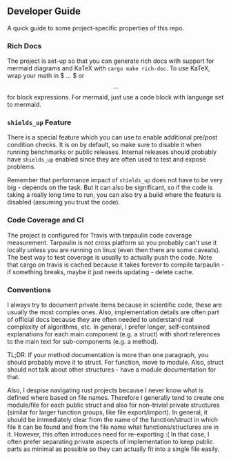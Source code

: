 ## Developer Guide

A quick guide to some project-specific properties of this repo.

### Rich Docs

The project is set-up so that you can generate rich docs with support for 
mermaid diagrams and KaTeX with `cargo make rich-doc`. To use KaTeX, wrap
your math in $ ... $ or $$ ... $$ for block expressions. For mermaid, just
use a code block with language set to mermaid.

### `shields_up` Feature

There is a special feature which you can use to enable additional pre/post
condition checks. It is on by default, so make sure to disable it when
running benchmarks or public releases. Internal releases should probably
have `shields_up` enabled since they are often used to test and expose problems.

Remember that performance impact of `shields_up` does not have to be very
big - depends on the task. But it can also be significant, so if the code is 
taking a really long time to run, you can also try a build where the feature 
is disabled (assuming you trust the code).

### Code Coverage and CI

The project is configured for Travis with tarpaulin code coverage measurement.
Tarpaulin is not cross platform so you probably can't use it locally unless 
you are running on linux (even then there are some caveats). The best way
to test coverage is usually to actually push the code. Note that cargo on 
travis is cached because it takes forever to compile tarpaulin - if
something breaks, maybe it just needs updating - delete cache. 

### Conventions

I always try to document private items because in scientific code, these
are usually the most complex ones. Also, implementation details are often
part of official docs because they are often needed to understand real
complexity of algorithms, etc. In general, I prefer longer, self-contained
explanations for each main component (e.g. a struct) with short
references to the main text for sub-components (e.g. a method).

TL;DR: If your method documentation is more than one paragraph, you should probably
move it to struct. For function, move to module. Also, struct should not
talk about other structures - have a module documentation for that.

Also, I despise navigating rust projects because I never know what is defined 
where based on file names. Therefore I generally tend to create one module/file 
for each public struct and also for non-trivial private structures (similar 
for larger function groups, like file export/import). In general, it should be 
immediately clear from the name of the function/struct in which file it can be found
and from the file name what functions/structures are in it. However, this often 
introduces need for re-exporting :( In that case, I often prefer separating 
private aspects of implementation to keep public parts as minimal as possible
so they can actually fit into a single file easily.